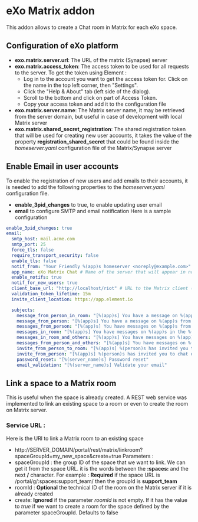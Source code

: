 # eXo Matrix addon
This addon allows to create a Chat room in Matrix for each eXo space.

## Configuration of eXo platform
 - **exo.matrix.server.url**: The URL of the matrix (Synapse) server
 - **exo.matrix.access_token**: The access token to be used for all requests to the server. To get the token using Element :
   - Log in to the account you want to get the access token for. Click on the name in the top left corner, then "Settings".
   - Click the "Help & About" tab (left side of the dialog).
   - Scroll to the bottom and click on <click to reveal> part of Access Token.
   - Copy your access token and add it to the configuration file
 - **exo.matrix.server.name**: The Matrix server name, it may be retrieved from the server domain, but useful in case of development with local Matrix server
 - **exo.matrix.shared_secret_registration**: The shared registration token that will be used for creating new user accounts, it takes the value of the property **registration_shared_secret** that could be found inside the _homeserver.yaml_ configuration file of the Matrix/Synapse server

## Enable Email in user accounts 
To enable the registration of new users and add emails to their accounts, it is needed to add the following properties to the _homeserver.yaml_ configuration file. 
 - **enable_3pid_changes** to true, to enable updating user email
 - **email** to configure SMTP and email notification
Here is a sample configuration 
```yaml
enable_3pid_changes: true
email:
  smtp_host: mail.acme.com
  smtp_port: 25
  force_tls: false
  require_transport_security: false
  enable_tls: false
  notif_from: "Your Friendly %(app)s homeserver <noreply@example.com>"
  app_name: eXo Matrix Chat # Name of the server that will appear in notifications
  enable_notifs: true
  notif_for_new_users: true
  client_base_url: "http://localhost/riot" # URL to the Matrix client (Element)
  validation_token_lifetime: 15m
  invite_client_location: https://app.element.io

  subjects:
    message_from_person_in_room: "[%(app)s] You have a message on %(app)s from %(person)s in the %(room)s room..."
    message_from_person: "[%(app)s] You have a message on %(app)s from %(person)s..."
    messages_from_person: "[%(app)s] You have messages on %(app)s from %(person)s..."
    messages_in_room: "[%(app)s] You have messages on %(app)s in the %(room)s room..."
    messages_in_room_and_others: "[%(app)s] You have messages on %(app)s in the %(room)s room and others..."
    messages_from_person_and_others: "[%(app)s] You have messages on %(app)s from %(person)s and others..."
    invite_from_person_to_room: "[%(app)s] %(person)s has invited you to join the %(room)s room on %(app)s..."
    invite_from_person: "[%(app)s] %(person)s has invited you to chat on %(app)s..."
    password_reset: "[%(server_name)s] Password reset"
    email_validation: "[%(server_name)s] Validate your email"

```

## Link a space to a Matrix room
This is useful when the space is already created.
A REST web service was implemented to link an existing space to a room or even to create the room on Matrix server.
### Service URL :
Here is the URl to link a Matrix room to an existing space
 - http://SERVER_DOMAIN/portal/rest/matrix/linkroom?spaceGroupId=my_new_space&create=true
Parameters :
- spaceGroupId : the group ID of the space that we want to link. We can get it from the space URL. it is the words between the **:spaces:** and the next **/** character. 
  For example : **Required** if the space URL is /portal/g/:spaces:support_team/ then the groupId is **support_team** 
- roomId : **Optional** the technical ID of the room on the Matrix server if it is already created
- create: **Ignored** if the parameter _roomId_ is not empty. If it has the value to _true_ if we want to create a room for the space defined by the parameter spaceGroupId. Defaults to false
